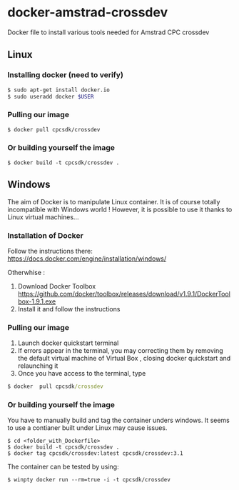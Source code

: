 
# docker-amstrad-crossdev
Docker file to install various tools needed for Amstrad CPC crossdev

## Linux

### Installing docker (need to verify)
```bash
$ sudo apt-get install docker.io
$ sudo useradd docker $USER 
```


### Pulling our image

```bash
$ docker pull cpcsdk/crossdev
```


### Or building yourself the image

```
$ docker build -t cpcsdk/crossdev .
```

## Windows

The aim of Docker is to manipulate Linux container. It is of course totally incompatible with Windows world !
However, it is possible to use it thanks to Linux virtual machines...

### Installation of Docker

Follow the instructions there: https://docs.docker.com/engine/installation/windows/

Otherwhise :

  1. Download Docker Toolbox https://github.com/docker/toolbox/releases/download/v1.9.1/DockerToolbox-1.9.1.exe
  2. Install it and follow the instructions  
  
  
### Pulling our image

 1. Launch docker quickstart terminal
 2. If errors appear in the terminal, you may correcting them by removing the default virtual machine of Virtual Box , closing docker quickstart and relaunching it
 2. Once you have access to the terminal, type
 
```bat
$ docker  pull cpcsdk/crossdev
```

### Or building yourself the image

You have to manually build and tag the container unders windows.
It seems to use a contianer built under Linux may cause issues.

```
$ cd <folder_with_Dockerfile>
$ docker build -t cpcsdk/crossdev .
$ docker tag cpcsdk/crossdev:latest cpcsdk/crossdev:3.1
```

The container can be tested by using:

```
$ winpty docker run --rm=true -i -t cpcsdk/crossdev
```
